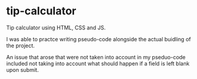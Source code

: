 # tip-calculator
Tip calculator using HTML, CSS and JS.

I was able to practce writing pseudo-code alongside the actual buidling of the project.

An issue that arose that were not taken into account in my pseduo-code included not taking into account what should happen if a field is left blank upon submit.

